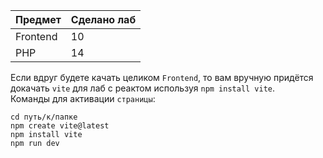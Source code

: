 | Предмет | Сделано лаб |
| ------------- | ------------- |
| Frontend | 10 |
| PHP | 14 |

Если вдруг будете качать целиком `Frontend`, то вам вручную придётся докачать `vite` для лаб с реактом используя `npm install vite`. <br>
Команды для активации `страницы`:
```
cd путь/к/папке
npm create vite@latest
npm install vite
npm run dev
```
